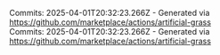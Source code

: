 Commits: 2025-04-01T20:32:23.266Z - Generated via https://github.com/marketplace/actions/artificial-grass
<br>
Commits: 2025-04-01T20:32:23.266Z - Generated via https://github.com/marketplace/actions/artificial-grass
<br>
